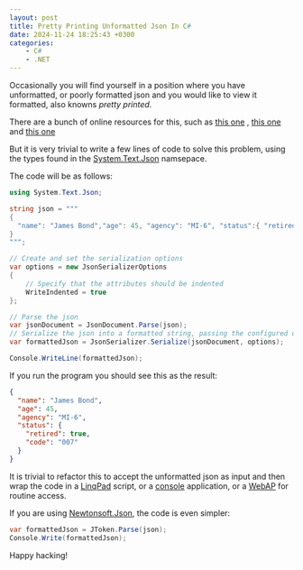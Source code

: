```yaml
---
layout: post
title: Pretty Printing Unformatted Json In C#
date: 2024-11-24 18:25:43 +0300
categories:
    - C#
    - .NET
---
```


Occasionally you will find yourself in a position where you have unformatted, or poorly formatted json and you would like to view it formatted, also knowns *pretty printed*.

There are a bunch of online resources for this, such as [this one](https://jsonformatter.org) , [this one](https://jsonformatter.curiousconcept.com) and [this one](https://jsoneditoronline.org)

But it is very trivial to write a few lines of code to solve this problem, using the types found in the  [System.Text.Json](https://learn.microsoft.com/en-us/dotnet/api/system.text.json?view=net-9.0) namsepace.

The code will be as follows:

```csharp
using System.Text.Json;

string json = """
{
  "name": "James Bond","age": 45, "agency": "MI-6", "status":{ "retired":true, "code":"007"}
}
""";

// Create and set the serialization options
var options = new JsonSerializerOptions
{
    // Specify that the attributes should be indented
    WriteIndented = true
};

// Parse the json
var jsonDocument = JsonDocument.Parse(json);
// Serialize the json into a formatted string, passing the configured options
var formattedJson = JsonSerializer.Serialize(jsonDocument, options);

Console.WriteLine(formattedJson);
```

If you run the program you should see this as the result:

```json
{
  "name": "James Bond",
  "age": 45,
  "agency": "MI-6",
  "status": {
    "retired": true,
    "code": "007"
  }
}
```

It is trivial to refactor this to accept the unformatted json as input and then wrap the code  in a [LinqPad](https://www.linqpad.net/) script, or a [console](https://learn.microsoft.com/en-us/dotnet/core/tutorials/with-visual-studio?pivots=dotnet-9-0) application, or a [WebAP](https://learn.microsoft.com/en-us/aspnet/core/tutorials/first-web-api?view=aspnetcore-9.0&tabs=visual-studio) for routine access.

If you are using [Newtonsoft.Json](https://www.newtonsoft.com/json), the code is even simpler:

```csharp
var formattedJson = JToken.Parse(json);
Console.Write(formattedJson);
```

Happy hacking!